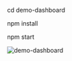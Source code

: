 

cd demo-dashboard

npm install

npm start


![demo-dashboard](/demo-dashboard.png?raw=true "Demo Dashboard")